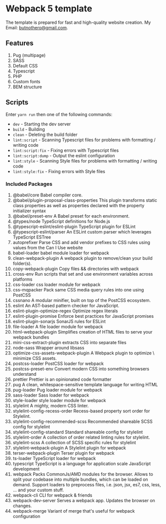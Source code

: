 # Webpack 5 template
The template is prepared for fast and high-quality website creation. My Email: butnothero@gmail.com.

## Features
1. Pug (multipage)
2. SASS
3. Default CSS
4. Typescript
5. PHP
6. Custom fonts
7. BEM structure

## Scripts
Enter `yarn run` then one of the following commands:
- `dev` - Starting the dev server
- `build` - Building
- `clean` - Deleting the build folder
- `lint:script` - Scanning Typescript files for problems with formatting / writing code
- `lint:script:fix` - Fixing errors with Typescript files
- `lint:script:dump` - Output the eslint configuration
- `lint:style` - Scanning Style files for problems with formatting / writing code
- `lint:style:fix` - Fixing errors with Style files

### Included Packages
1.	@babel/core Babel compiler core.
2.	@babel/plugin-proposal-class-properties This plugin transforms static class properties as well as properties declared with the property initializer syntax
3.	@babel/preset-env A Babel preset for each environment.
4.	@types/node TypeScript definitions for Node.js
5.	@typescript-eslint/eslint-plugin TypeScript plugin for ESLint
6.	@typescript-eslint/parser An ESLint custom parser which leverages TypeScript ESTree
7.	autoprefixer Parse CSS and add vendor prefixes to CSS rules using values from the Can I Use website
8.	babel-loader babel module loader for webpack
9.	clean-webpack-plugin A webpack plugin to remove/clean your build folder(s).
10.	copy-webpack-plugin Copy files && directories with webpack
11.	cross-env Run scripts that set and use environment variables across platforms
12.	css-loader css loader module for webpack
13.	css-mqpacker Pack same CSS media query rules into one using PostCSS
14.	cssnano A modular minifier, built on top of the PostCSS ecosystem.
15.	eslint An AST-based pattern checker for JavaScript.
16.	eslint-plugin-optimize-regex Optimize regex literals
17.	eslint-plugin-promise Enforce best practices for JavaScript promises
18.	eslint-plugin-sonarjs SonarJS rules for ESLint
19.	file-loader A file loader module for webpack
20.	html-webpack-plugin Simplifies creation of HTML files to serve your webpack bundles
21.	mini-css-extract-plugin extracts CSS into separate files
22.	node-sass Wrapper around libsass
23.	optimize-css-assets-webpack-plugin A Webpack plugin to optimize \ minimize CSS assets.
24.	postcss-loader PostCSS loader for webpack
25.	postcss-preset-env Convert modern CSS into something browsers understand
26.	prettier Prettier is an opinionated code formatter
27.	pug A clean, whitespace-sensitive template language for writing HTML
28.	pug-loader Pug loader module for webpack
29.	sass-loader Sass loader for webpack
30.	style-loader style loader module for webpack
31.	stylelint A mighty, modern CSS linter.
32.	stylelint-config-recess-order Recess-based property sort order for Stylelint.
33.	stylelint-config-recommended-scss Recommended shareable SCSS config for stylelint
34.	stylelint-config-standard Standard shareable config for stylelint
35.	stylelint-order A collection of order related linting rules for stylelint.
36.	stylelint-scss A collection of SCSS specific rules for stylelint
37.	stylelint-webpack-plugin A Stylelint plugin for webpack
38.	terser-webpack-plugin Terser plugin for webpack
39.	ts-loader TypeScript loader for webpack
40.	typescript TypeScript is a language for application scale JavaScript development
41.	webpack Packs CommonJs/AMD modules for the browser. Allows to split your codebase into multiple bundles, which can be loaded on demand. Support loaders to preprocess files, i.e. json, jsx, es7, css, less, ... and your custom stuff.
42.	webpack-cli CLI for webpack & friends
43.	webpack-dev-server Serves a webpack app. Updates the browser on changes.
44.	webpack-merge Variant of merge that's useful for webpack configuration

